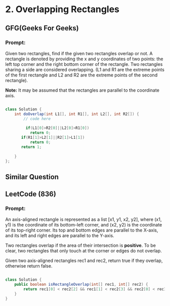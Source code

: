 # 2. Overlapping Rectangles

## GFG(Geeks For Geeks)
### Prompt: 
Given two rectangles, find if the given two rectangles overlap or not. A rectangle is denoted by providing the x and y coordinates of two points: the left top corner and the right bottom corner of the rectangle. Two rectangles sharing a side are considered overlapping. (L1 and R1 are the extreme points of the first rectangle and L2 and R2 are the extreme points of the second rectangle).

**Note:** It may be assumed that the rectangles are parallel to the coordinate axis.

``` java

class Solution {
    int doOverlap(int L1[], int R1[], int L2[], int R2[]) {
        // code here
        
         if(L1[0]>R2[0]||L2[0]>R1[0])
           return 0;
       if(R1[1]>L2[1]||R2[1]>L1[1])
           return 0;
       return 1;
        
    }
};

```

## Similar Question
## LeetCode (836)
### Prompt:
An axis-aligned rectangle is represented as a list [x1, y1, x2, y2], where (x1, y1) is the coordinate of its bottom-left corner, and (x2, y2) is the coordinate of its top-right corner. Its top and bottom edges are parallel to the X-axis, and its left and right edges are parallel to the Y-axis.

Two rectangles overlap if the area of their intersection is **positive**. To be clear, two rectangles that only touch at the corner or edges do not overlap.

Given two axis-aligned rectangles rec1 and rec2, return true if they overlap, otherwise return false.

```java

class Solution {
    public boolean isRectangleOverlap(int[] rec1, int[] rec2) {
        return rec1[0] < rec2[2] && rec1[1] < rec2[3] && rec2[0] < rec1[2] && rec2[1] < rec1[3];
    }
}

```
